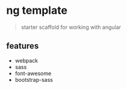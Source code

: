 ng template
=======
> starter scaffold for working with angular

## features
* webpack
* sass
* font-awesome
* bootstrap-sass
